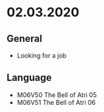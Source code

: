 # 02.03.2020

## General

- Looking for a job

## Language

- M06V50 The Bell of Atri 05
- M06V51 The Bell of Atri 06
